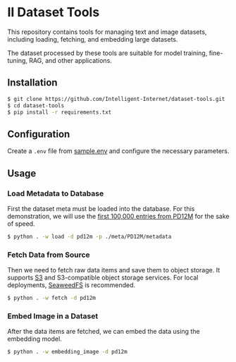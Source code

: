 # II Dataset Tools

This repository contains tools for managing text and image datasets, including loading, fetching, and embedding large datasets.

The dataset processed by these tools are suitable for model training, fine-tuning, RAG, and other applications.

## Installation

```bash
$ git clone https://github.com/Intelligent-Internet/dataset-tools.git
$ cd dataset-tools
$ pip install -r requirements.txt
```

## Configuration

Create a `.env` file from [sample.env](./sample.env) and configure the necessary parameters.

## Usage

### Load Metadata to Database

First the dataset meta must be loaded into the database. For this demonstration, we will use the [first 100,000 entries from PD12M](https://huggingface.co/datasets/Spawning/PD12M/tree/main/metadata?show_file_info=metadata%2Fpd12m.000.parquet) for the sake of speed.

```bash
$ python . -w load -d pd12m -p ./meta/PD12M/metadata
```

### Fetch Data from Source

Then we need to fetch raw data items and save them to object storage. It supports [S3](https://aws.amazon.com/s3/) and S3-compatible object storage services. For local deployments, [SeaweedFS](https://github.com/seaweedfs/seaweedfs) is recommended.

```bash
$ python . -w fetch -d pd12m
```

### Embed Image in a Dataset

After the data items are fetched, we can embed the data using the embedding model.

```bash
$ python . -w embedding_image -d pd12m
```
